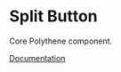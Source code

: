 # Split Button

Core Polythene component.

[Documentation](https://github.com/ArthurClemens/polythene/tree/master/docs/components/split-button.md)
